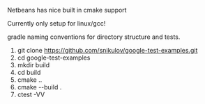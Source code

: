 Netbeans has nice built in cmake support

Currently only setup for linux/gcc!

gradle naming conventions for directory structure and tests.

1. git clone https://github.com/snikulov/google-test-examples.git
2. cd google-test-examples
3. mkdir build
4. cd build
5. cmake ..
6. cmake --build .
7. ctest -VV
